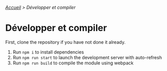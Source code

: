 _[Accueil](/fr) > Développer et compiler_

# Développer et compiler

First, clone the repository if you have not done it already.
1. Run `npm i` to install dependencies
1. Run `npm run start` to launch the development server with auto-refresh
2. Run `npm run build` to compile the module using webpack